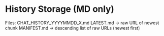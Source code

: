 # History Storage (MD only)
Files: CHAT_HISTORY_YYYYMMDD_X.md
LATEST.md -> raw URL of newest chunk
MANIFEST.md -> descending list of raw URLs (newest first)
